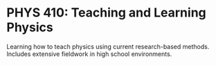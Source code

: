# PHYS 410: Teaching and Learning Physics

Learning how to teach physics using current research-based methods. Includes extensive fieldwork in high school environments.